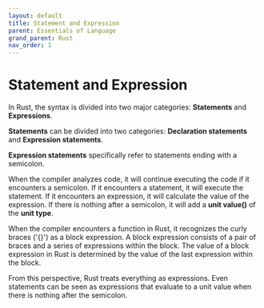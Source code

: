 ```yaml
---
layout: default
title: Statement and Expression
parent: Essentials of Language
grand_parent: Rust
nav_order: 1
--- 
```

# Statement and Expression
In Rust, the syntax is divided into two major categories: **Statements** and **Expressions**.

**Statements** can be divided into two categories: **Declaration statements** and **Expression statements**.

**Expression statements** specifically refer to statements ending with a semicolon.

When the compiler analyzes code, it will continue executing the code if it encounters a semicolon. If it encounters a statement, it will execute the statement. If it encounters an expression, it will calculate the value of the expression. If there is nothing after a semicolon, it will add a **unit value()** of the **unit type**.

When the compiler encounters a function in Rust, it recognizes the curly braces ('{}') as a block expression. A block expression consists of a pair of braces and a series of expressions within the block.
The value of a block expression in Rust is determined by the value of the last expression within the block. 

From this perspective, Rust treats everything as expressions. Even statements can be seen as expressions that evaluate to a unit value when there is nothing after the semicolon.